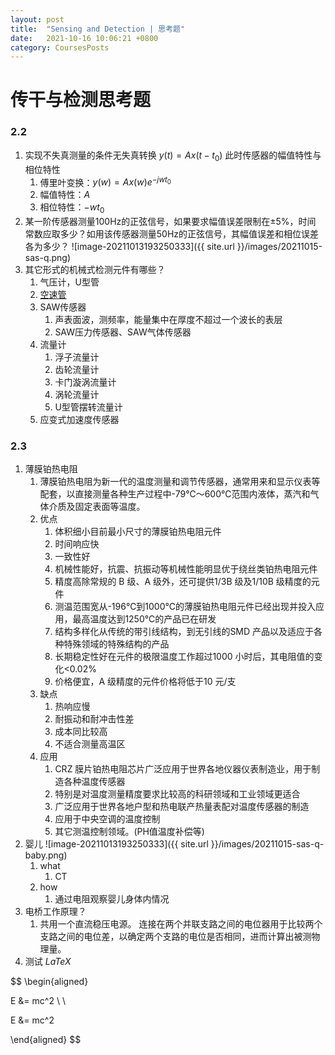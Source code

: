 ```yaml
---
layout: post
title:  "Sensing and Detection | 思考题"
date:   2021-10-16 10:06:21 +0800
category: CoursesPosts
---
```


# 传干与检测思考题

### 2.2

1. 实现不失真测量的条件无失真转换 $y(t) = Ax(t - t_0)$ 此时传感器的幅值特性与相位特性
   1. 傅里叶变换：$y(w) = Ax(w)e^{-jwt_0}$
   2. 幅值特性：$A$
   3. 相位特性：$-wt_0$
2. 某一阶传感器测量100Hz的正弦信号，如果要求幅值误差限制在$\pm$5%，时间
   常数应取多少？如用该传感器测量50Hz的正弦信号，其幅值误差和相位误差
   各为多少？
   ![image-20211013193250333]({{ site.url }}/images/20211015-sas-q.png)
3. 其它形式的机械式检测元件有哪些？
   1. 气压计，U型管
   2. [空速管](https://baike.baidu.com/item/%E7%A9%BA%E9%80%9F%E7%AE%A1/1973615)
   3. SAW传感器
      1. 声表面波，测频率，能量集中在厚度不超过一个波长的表层
      2. SAW压力传感器、SAW气体传感器
   4. 流量计
      1. 浮子流量计
      2. 齿轮流量计
      3. 卡门漩涡流量计
      4. 涡轮流量计
      5. U型管摆转流量计
   5. 应变式加速度传感器

### 2.3

1. 薄膜铂热电阻
   1. 薄膜铂热电阻为新一代的温度测量和调节传感器，通常用来和显示仪表等配套，以直接测量各种生产过程中-79℃～600℃范围内液体，蒸汽和气体介质及固定表面等温度。
   2. 优点
      1. 体积细小目前最小尺寸的薄膜铂热电阻元件
      2. 时间响应快
      3. 一致性好
      4. 机械性能好，抗震、抗振动等机械性能明显优于绕丝类铂热电阻元件
      5.  精度高除常规的 B 级、A 级外，还可提供1/3B 级及1/10B 级精度的元件
      6. 测温范围宽从-196℃到1000℃的薄膜铂热电阻元件已经出现并投入应用，最高温度达到1250℃的产品已在研发
      7. 结构多样化从传统的带引线结构，到无引线的SMD 产品以及适应于各种特殊领域的特殊结构的产品
      8. 长期稳定性好在元件的极限温度工作超过1000 小时后，其电阻值的变化<0.02%
      9. 价格便宜，A 级精度的元件价格将低于10 元/支
   3. 缺点
      1. 热响应慢
      2. 耐振动和耐冲击性差
      3. 成本同比较高
      4. 不适合测量高温区
   4. 应用
      1. CRZ 膜片铂热电阻芯片广泛应用于世界各地仪器仪表制造业，用于制造各种温度传感器
      2. 特别是对温度测量精度要求比较高的科研领域和工业领域更适合
      3. 广泛应用于世界各地户型和热电联产热量表配对温度传感器的制造
      4. 应用于中央空调的温度控制
      5. 其它测温控制领域。(PH值温度补偿等)
2. 婴儿
   ![image-20211013193250333]({{ site.url }}/images/20211015-sas-q-baby.png)
   1. what
      1. CT
   2. how
      1. 通过电阻观察婴儿身体内情况
3. 电桥工作原理？
   1. 共用一个直流稳压电源。 连接在两个并联支路之间的电位器用于比较两个支路之间的电位差，以确定两个支路的电位是否相同，进而计算出被测物理量。
4. 测试 $LaTeX$ 


$$
\begin{aligned}

E &= mc^2 \\ \\

E &= mc^2 

\end{aligned}
$$
